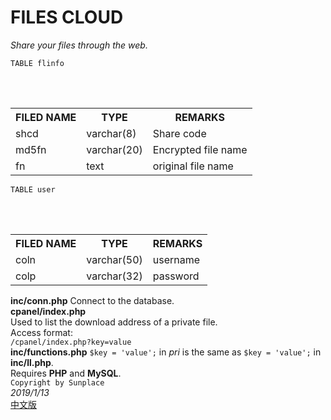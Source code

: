 # FILES CLOUD
*Share your files through the web.*  

`TABLE flinfo`  
<div>
    <table border="0">
      <tr>
        <th>FILED NAME</th>
        <th>TYPE</th>
        <th>REMARKS</th>
      </tr>
      <tr>
        <td>shcd</td>
        <td>varchar(8)</td>
        <td>Share code</td>
      </tr>
            <tr>
        <td>md5fn</td>
        <td>varchar(20)</td>
        <td>Encrypted file name</td>
      </tr>
            <tr>
        <td>fn</td>
        <td>text</td>
        <td>original file name</td>
      </tr>
    </table>
</div>

`TABLE user`  
<div>
    <table border="0">
      <tr>
        <th>FILED NAME</th>
        <th>TYPE</th>
        <th>REMARKS</th>
      </tr>
      <tr>
        <td>coln</td>
        <td>varchar(50)</td>
        <td>username</td>
      </tr>
      <tr>
        <td>colp</td>
        <td>varchar(32)</td>
        <td>password</td>
      </tr>
    </table>
</div>

**inc/conn.php** 
Connect to the database.  
**cpanel/index.php**  
Used to list the download address of a private file.  
Access format:  
`/cpanel/index.php?key=value`  
**inc/functions.php** `$key = 'value';` in *pri* is the same as `$key = 'value';` in **inc/ll.php**.  
Requires **PHP** and **MySQL**.  
`Copyright by Sunplace`  
*2019/1/13*  
[中文版](README_zh-CN.md)
